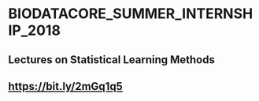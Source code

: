 # BIODATACORE_SUMMER_INTERNSHIP_2018
## Lectures on Statistical Learning Methods
## https://bit.ly/2mGq1q5
